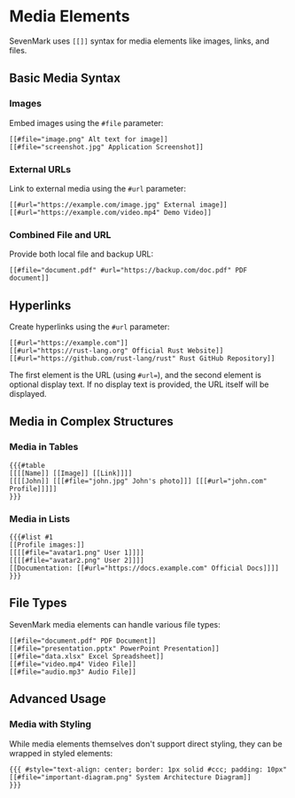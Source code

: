 # Media Elements

<div v-pre>

SevenMark uses `[[]]` syntax for media elements like images, links, and files.

## Basic Media Syntax

### Images

Embed images using the `#file` parameter:

```sevenmark
[[#file="image.png" Alt text for image]]
[[#file="screenshot.jpg" Application Screenshot]]
```

### External URLs

Link to external media using the `#url` parameter:

```sevenmark
[[#url="https://example.com/image.jpg" External image]]
[[#url="https://example.com/video.mp4" Demo Video]]
```

### Combined File and URL

Provide both local file and backup URL:

```sevenmark
[[#file="document.pdf" #url="https://backup.com/doc.pdf" PDF document]]
```

## Hyperlinks

Create hyperlinks using the `#url` parameter:

```sevenmark
[[#url="https://example.com"]]
[[#url="https://rust-lang.org" Official Rust Website]]
[[#url="https://github.com/rust-lang/rust" Rust GitHub Repository]]
```

The first element is the URL (using `#url=`), and the second element is optional display text. If no display text is provided, the URL itself will be displayed.

## Media in Complex Structures

### Media in Tables

```sevenmark
{{{#table
[[[[Name]] [[Image]] [[Link]]]]
[[[[John]] [[[#file="john.jpg" John's photo]]] [[[#url="john.com" Profile]]]]]
}}}
```

### Media in Lists

```sevenmark
{{{#list #1
[[Profile images:]]
[[[[#file="avatar1.png" User 1]]]]
[[[[#file="avatar2.png" User 2]]]]
[[Documentation: [[#url="https://docs.example.com" Official Docs]]]]
}}}
```

## File Types

SevenMark media elements can handle various file types:

```sevenmark
[[#file="document.pdf" PDF Document]]
[[#file="presentation.pptx" PowerPoint Presentation]]  
[[#file="data.xlsx" Excel Spreadsheet]]
[[#file="video.mp4" Video File]]
[[#file="audio.mp3" Audio File]]
```

## Advanced Usage

### Media with Styling

While media elements themselves don't support direct styling, they can be wrapped in styled elements:

```sevenmark
{{{ #style="text-align: center; border: 1px solid #ccc; padding: 10px"
[[#file="important-diagram.png" System Architecture Diagram]]
}}}
```

</div>